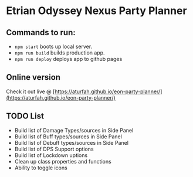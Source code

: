 # Etrian Odyssey Nexus Party Planner

## Commands to run:
- `npm start` boots up local server.
- `npm run build` builds production app.
- `npm run deploy` deploys app to github pages

## Online version
Check it out live @ [https://aturfah.github.io/eon-party-planner/](https://aturfah.github.io/eon-party-planner/)

## TODO List
 - Build list of Damage Types/sources in Side Panel
 - Build list of Buff types/sources in Side Panel
 - Build list of Debuff types/sources in Side Panel
 - Build list of DPS Support options
 - Build list of Lockdown uptions
 - Clean up class properties and functions
 - Ability to toggle icons
